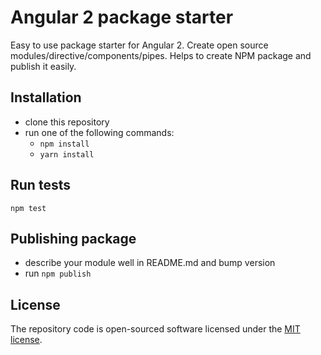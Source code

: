# Angular 2 package starter

Easy to use package starter for Angular 2. Create open source modules/directive/components/pipes.
Helps to create NPM package and publish it easily.

## Installation
- clone this repository
- run one of the following commands: 
   - `npm install`
   - `yarn install`

## Run tests
`npm test`

## Publishing package
- describe your module well in README.md and bump version
- run `npm publish`


## License
The repository code is open-sourced software licensed under the [MIT license](http://opensource.org/licenses/MIT).